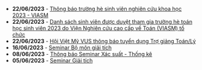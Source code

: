  - **22/06/2023** - [Thông báo trường hè sinh viên nghiên cứu khoa học 2023 - VIASM](https://math.hcmus.edu.vn//tin-tức/tin-nghiên-cứu/766-thông-báo-trường-hè-sinh-viên-nghiên-cứu-khoa-học-2023)
 - **22/06/2023** - [Danh sách sinh viên được duyệt tham gia trường hè toán học sinh viên 2023 do Viện Nghiên cứu cao cấp về Toán (VIASM) tổ chức](https://math.hcmus.edu.vn//tin-tức/tin-nghiên-cứu/764-danh-sách-sinh-viên-đăng-kí-tham-gia-trường-hè-toán-học-sinh-viên-2023)
 - **22/06/2023** - [Hội Việt Mỹ VUS thông báo tuyển dụng Trợ giảng Toán/Lý](https://math.hcmus.edu.vn//tin-tức/tin-học-bổng-việc-làm/763-hội-việt-mỹ-vus-thông-báo-tuyển-dụng-trợ-giảng-toán-lý)
 - **16/06/2023** - [Seminar Bộ môn giải tích](https://math.hcmus.edu.vn//tin-tức/tin-nghiên-cứu/765-seminar-bộ-môn-giải-tích-2)
 - **08/06/2023** - [Thông báo Seminar Xác suất - Thống kê](https://math.hcmus.edu.vn//tin-tức/tin-nghiên-cứu/762-seminar_xstk_120623)
 - **05/06/2023** - [Seminar Giải tích](https://math.hcmus.edu.vn//tin-tức/761-seminar-giải-tích)
